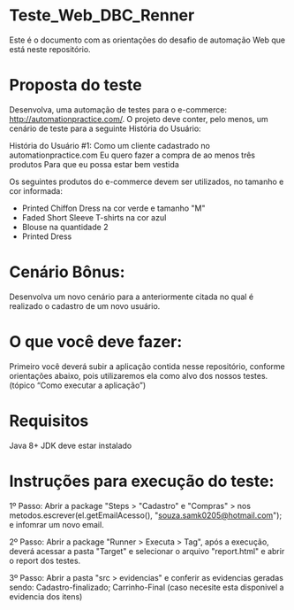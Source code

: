 # Teste_Web_DBC_Renner

Este é o documento com as orientações do desafio de automação Web que está neste repositório.

# Proposta do teste

Desenvolva, uma automação de testes para o e-commerce: http://automationpractice.com/.
O projeto deve conter, pelo menos, um cenário de teste para a seguinte História do Usuário:

História do Usuário #1:
Como um cliente cadastrado no automationpractice.com
Eu quero fazer a compra de ao menos três produtos
Para que eu possa estar bem vestida

Os seguintes produtos do e-commerce devem ser utilizados, no tamanho e cor informada:
- Printed Chiffon Dress na cor verde e tamanho "M"
- Faded Short Sleeve T-shirts na cor azul
- Blouse na quantidade 2
- Printed Dress

# Cenário Bônus:

Desenvolva um novo cenário para a anteriormente citada no qual é realizado o cadastro de um novo usuário.



# O que você deve fazer:

Primeiro você deverá subir a aplicação contida nesse repositório, conforme orientações abaixo, pois utilizaremos ela como alvo dos nossos testes. (tópico “Como executar a aplicação”)

# Requisitos
Java 8+ JDK deve estar instalado

# Instruções para execução do teste:

  1º Passo: Abrir a package "Steps > "Cadastro" e "Compras" > nos metodos.escrever(el.getEmailAcesso(), "souza.samk0205@hotmail.com"); e infomrar um novo email.
  
  2º Passo: Abrir a package "Runner > Executa > Tag", após a execução, deverá acessar a pasta "Target" e selecionar o arquivo "report.html" e abrir o report dos testes.
  
  3º Passo: Abrir a pasta "src > evidencias" e conferir as evidencias geradas sendo: Cadastro-finalizado; Carrinho-Final (caso necesite esta disponivel a evidencia dos itens)
